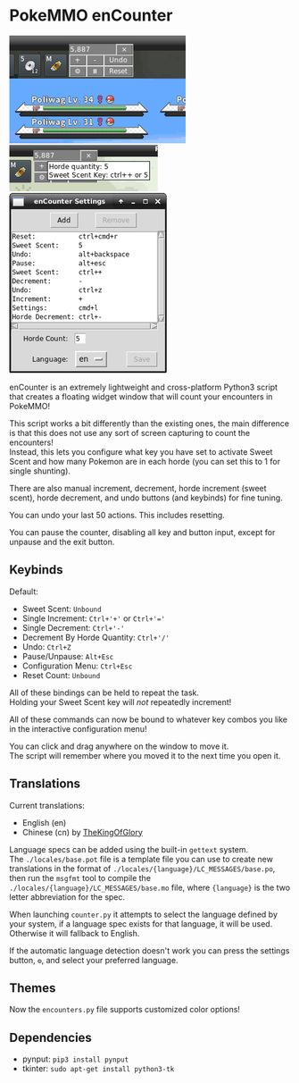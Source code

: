 # PokeMMO enCounter
![screenshot](https://raw.githubusercontent.com/noglass/pokemmo-enCounter/main/screenshot.png)  
![screenshot2](https://raw.githubusercontent.com/noglass/pokemmo-enCounter/main/screenshot2.png)  
![screenshot3](https://raw.githubusercontent.com/noglass/pokemmo-enCounter/main/screenshot3.png)  

enCounter is an extremely lightweight and cross-platform Python3 script that creates a floating widget window that will count your encounters in PokeMMO!  

This script works a bit differently than the existing ones, the main difference is that this does not use any sort of screen capturing to count the encounters!  
Instead, this lets you configure what key you have set to activate Sweet Scent and how many Pokemon are in each horde (you can set this to 1 for single shunting).  

There are also manual increment, decrement, horde increment (sweet scent), horde decrement, and undo buttons (and keybinds) for fine tuning.  

You can undo your last 50 actions. This includes resetting.  

You can pause the counter, disabling all key and button input, except for unpause and the exit button.

## Keybinds

Default:  
* Sweet Scent: `Unbound`
* Single Increment: `Ctrl+'+'` or `Ctrl+'='`
* Single Decrement: `Ctrl+'-'`
* Decrement By Horde Quantity: `Ctrl+'/'`
* Undo: `Ctrl+Z`
* Pause/Unpause: `Alt+Esc`
* Configuration Menu: `Ctrl+Esc`
* Reset Count: `Unbound`

All of these bindings can be held to repeat the task.  
Holding your Sweet Scent key will *not* repeatedly increment!  

All of these commands can now be bound to whatever key combos you like in the interactive configuration menu!

You can click and drag anywhere on the window to move it.  
The script will remember where you moved it to the next time you open it.

## Translations
Current translations:
* English (en)
* Chinese (cn) by [TheKingOfGlory](https://github.com/TheKingOfGlory)

Language specs can be added using the built-in `gettext` system.  
The `./locales/base.pot` file is a template file you can use to create new translations in the format of `./locales/{language}/LC_MESSAGES/base.po`, then run the `msgfmt` tool to compile the `./locales/{language}/LC_MESSAGES/base.mo` file, where `{language}` is the two letter abbreviation for the spec.  

When launching `counter.py` it attempts to select the language defined by your system, if a language spec exists for that language, it will be used. Otherwise it will fallback to English.  

If the automatic language detection doesn't work you can press the settings button, `⚙`, and select your preferred language.

## Themes
Now the `encounters.py` file supports customized color options!

## Dependencies
* pynput: `pip3 install pynput`
* tkinter: `sudo apt-get install python3-tk`
